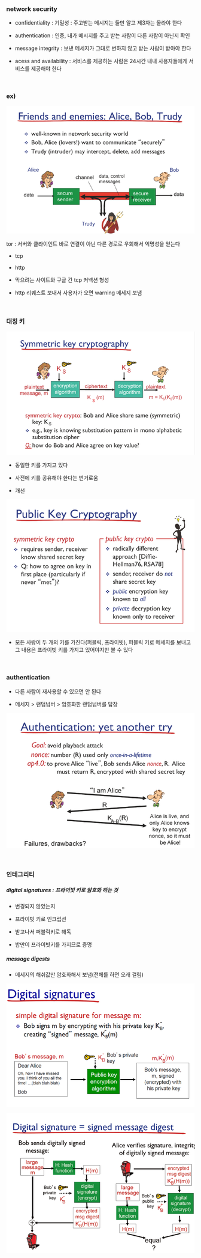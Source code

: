 ### network security

- confidentiality : 기밀성 : 주고받는 메시지는 둘만 알고 제3자는 몰라야 한다

- authentication : 인증, 내가 메시지를 주고 받는 사람이 다른 사람이 아닌지 확인

- message integrity : 보낸 메세지가 그대로 변하지 않고 받는 사람이 받아야 한다

- acess and availability : 서비스를 제공하는 사람은 24시간 내내 사용자들에게 서비스를 제공해야 한다

    

### ex)

![](20230604_네트워크22_네트워크보안1_assets/2023-06-04-09-04-29-image.png)

tor : 서버와 클라이언트 바로 연결이 아닌 다른 경로로 우회해서 익명성을 얻는다

- tcp

- http

- 막으려는 사이트와 구글 간 tcp 커넥션 형성

- http 리퀘스트 보내서 사용자가 오면 warning 메세지 보냄

    

### 대칭 키

![](20230604_네트워크22_네트워크보안1_assets/2023-06-04-09-30-00-image.png)

- 동일한 키를 가지고 있다

- 사전에 키를 공유해야 한다는 번거로움

- 개선

![](20230604_네트워크22_네트워크보안1_assets/2023-06-04-09-31-17-image.png)

- 모든 사람이 두 개의 키를 가진다(퍼블릭, 프라이빗), 퍼블릭 키로 메세지를 보내고 그 내용은 프라이빗 키를 가지고 있어야지만 볼 수 있다

    

### authentication

- 다른 사람이 재사용할 수 있으면 안 된다

- 메세지 > 랜덤넘버 > 암호화한 랜덤넘버를 답장

![](20230604_네트워크22_네트워크보안1_assets/2023-06-04-09-36-07-image.png)

    

### 인테그리티

##### digital signatures : 프라이빗 키로 암호화 하는 것

- 변경되지 않았는지

- 프라이빗 키로 인크립션

- 받고나서 퍼블릭키로 해독

- 밥만이 프라이빗키를 가지므로 증명

##### message digests

- 메세지의 해쉬값만 암호화해서 보냄(전체를 하면 오래 걸림)

![](20230604_네트워크22_네트워크보안1_assets/2023-06-04-09-37-35-image.png)

![](20230604_네트워크22_네트워크보안1_assets/2023-06-04-09-39-06-image.png)



